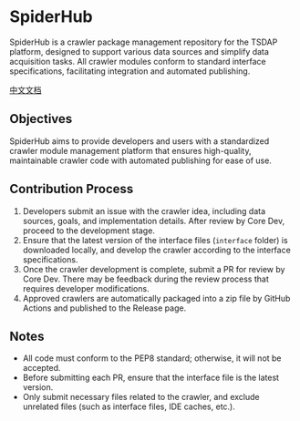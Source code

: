 # SpiderHub
SpiderHub is a crawler package management repository for the TSDAP platform, designed to support various data sources and simplify data acquisition tasks. All crawler modules conform to standard interface specifications, facilitating integration and automated publishing.

[中文文档](README_zh.md)

## Objectives
SpiderHub aims to provide developers and users with a standardized crawler module management platform that ensures high-quality, maintainable crawler code with automated publishing for ease of use.

## Contribution Process
1. Developers submit an issue with the crawler idea, including data sources, goals, and implementation details. After review by Core Dev, proceed to the development stage.
2. Ensure that the latest version of the interface files (`interface` folder) is downloaded locally, and develop the crawler according to the interface specifications.
3. Once the crawler development is complete, submit a PR for review by Core Dev. There may be feedback during the review process that requires developer modifications.
4. Approved crawlers are automatically packaged into a zip file by GitHub Actions and published to the Release page.

## Notes
- All code must conform to the PEP8 standard; otherwise, it will not be accepted.
- Before submitting each PR, ensure that the interface file is the latest version.
- Only submit necessary files related to the crawler, and exclude unrelated files (such as interface files, IDE caches, etc.).
